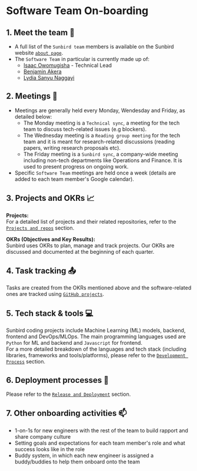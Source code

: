 # Software Team On-boarding

## 1. Meet the team :busts_in_silhouette:
* A full list of the `Sunbird team` members is available on the Sunbird website [`about page`](https://sunbird.ai/about/#SBteam).
* The `Software Team` in particular is currently made up of:
   * [Isaac Owomugisha](https://www.linkedin.com/in/owomugisha-isaac-32807912a/) - Technical Lead
   * [Benjamin Akera](https://www.linkedin.com/in/akera-benjamin-2488188a/)
   * [Lydia Sanyu Naggayi](https://www.linkedin.com/in/lydia-sanyu-naggayi-a664b098/)

## 2. Meetings :calendar:
* Meetings are generally held every Monday, Wendesday and Friday, as detailed below: 
    * The Monday meeting is a `Technical sync`, a meeting for the tech team to discuss tech-related issues (e.g blockers).
    * The Wednesday meeting is a `Reading group meeting` for the tech team and it is meant for research-related discussions (reading papers, writing research proposals etc).
    * The Friday meeting is a `Sunbird sync`, a company-wide meeting including non-tech departments like Operations and Finance. It is used to present progress on ongoing work.
* Specific `Software Team` meetings are held once a week (details are added to each team member's Google calendar).

## 3. Projects and OKRs :chart_with_upwards_trend:
**Projects:**<br/>
For a detailed list of projects and their related repositories, refer to the [`Projects and repos`](https://github.com/SunbirdAI/sunbird-docs/tree/main/03-projects-and-repos#projects-and-repositories) section.<br/>

**OKRs (Objectives and Key Results):**<br/>
Sunbird uses OKRs to plan, manage and track projects. Our OKRs are discussed and documented at the beginning of each quarter.

## 4. Task tracking :outbox_tray:
Tasks are created from the OKRs mentioned above and the software-related ones are tracked using [`GitHub projects`](https://github.com/orgs/SunbirdAI/projects).

## 5. Tech stack & tools :computer:
Sunbird coding projects include Machine Learning (ML) models, backend, frontend and DevOps/MLOps. The main programming languages used are `Python` for ML and backend and `Javascript` for frontend. <br/>
For a more detailed breakdown of the languages and tech stack (including libraries, frameworks and tools/platforms), please refer to the [`Development Process`](https://github.com/SunbirdAI/sunbird-docs/tree/main/04-development-process) section.
 
## 6. Deployment processes :wrench:
Please refer to the [`Release and Deployment`](https://github.com/SunbirdAI/sunbird-docs/tree/main/05-release-and-deployment#release-and-deployment) section.

## 7. Other onboarding activities :mailbox:
* 1-on-1s for new engineers with the rest of the team to build rapport and share company culture
* Setting goals and expectations for each team member's role and what success looks like in the role
* Buddy system, in which each new engineer is assigned a buddy/buddies to help them onboard onto the team
